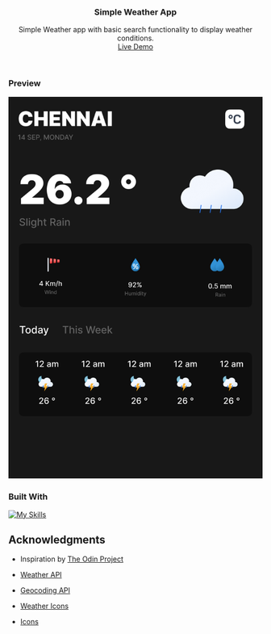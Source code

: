 <h3 align="center">Simple Weather App</h3>

  <p align="center">
    Simple Weather app with basic search functionality to display weather conditions.  
    <br />
    <a href="" target="_blank">Live Demo</a>
  </p>
</div>
<br>

<!-- ABOUT THE PROJECT -->
### Preview

<div align="center">
 <img src="./src/assets/preview.png">
</div>


### Built With

[![My Skills](https://skillicons.dev/icons?i=js,html,css,tailwind,webpack,figma)](https://skillicons.dev)


<!-- ACKNOWLEDGMENTS -->
## Acknowledgments

* Inspiration by <a href="https://www.theodinproject.com/lessons/node-path-javascript-weather-app" target="_blank">The Odin Project</a>

* <a href="https://open-meteo.com/" target="_blank">Weather API</a>

* <a href="https://api-ninjas.com/" target="_blank">Geocoding API</a>

* <a href="https://github.com/basmilius/weather-icons" target="_blank">Weather Icons</a>

* <a href="https://github.com/Remix-Design/RemixIcon" target="_blank">Icons</a>
